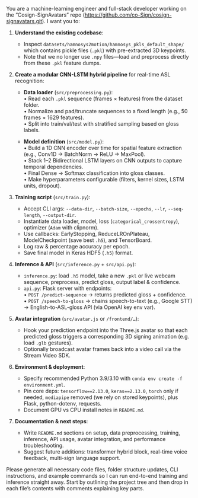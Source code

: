 You are a machine-learning engineer and full-stack developer working on the “Cosign-SignAvatars” repo (https://github.com/co-Sign/cosign-signavatars.git). I want you to:

1. **Understand the existing codebase**:
   - Inspect `datasets/hamnosys2motion/hamnosys_pkls_default_shape/` which contains pickle files (`.pkl`) with pre-extracted 3D keypoints.
   - Note that we no longer use `.npy` files—load and preprocess directly from these `.pkl` feature dumps.

2. **Create a modular CNN-LSTM hybrid pipeline** for real-time ASL recognition:
   - **Data loader** (`src/preprocessing.py`):  
     • Read each `.pkl` sequence (frames × features) from the dataset folder.  
     • Normalize and pad/truncate sequences to a fixed length (e.g., 50 frames × 1629 features).  
     • Split into train/val/test with stratified sampling based on gloss labels.  

   - **Model definition** (`src/model.py`):  
     • Build a 1D CNN encoder over time for spatial feature extraction (e.g., Conv1D → BatchNorm → ReLU → MaxPool).  
     • Stack 1–2 Bidirectional LSTM layers on CNN outputs to capture temporal dependencies.  
     • Final Dense → Softmax classification into gloss classes.  
     • Make hyperparameters configurable (filters, kernel sizes, LSTM units, dropout).

3. **Training script** (`src/train.py`):  
   - Accept CLI args: `--data-dir`, `--batch-size`, `--epochs`, `--lr`, `--seq-length`, `--output-dir`.  
   - Instantiate data loader, model, loss (`categorical_crossentropy`), optimizer (`Adam` with clipnorm).  
   - Use callbacks: EarlyStopping, ReduceLROnPlateau, ModelCheckpoint (save best `.h5`), and TensorBoard.  
   - Log raw & percentage accuracy per epoch.  
   - Save final model in Keras HDF5 (`.h5`) format.

4. **Inference & API** (`src/inference.py` + `src/api.py`):  
   - `inference.py`: load `.h5` model, take a new `.pkl` or live webcam sequence, preprocess, predict gloss, output label & confidence.  
   - `api.py`: Flask server with endpoints:  
     • `POST /predict-sequence` → returns predicted gloss + confidence.  
     • `POST /speech-to-gloss` → chains speech-to-text (e.g., Google STT) → English-to-ASL-gloss API (via OpenAI key env var).  

5. **Avatar integration** (`src/avatar.js` or `/frontend/…`):  
   - Hook your prediction endpoint into the Three.js avatar so that each predicted gloss triggers a corresponding 3D signing animation (e.g. load `.glb` gestures).  
   - Optionally broadcast avatar frames back into a video call via the Stream Video SDK.

6. **Environment & deployment**:  
   - Specify recommended Python 3.9/3.10 with `conda env create -f environment.yml`.  
   - Pin core deps: `tensorflow==2.13.0`, `keras==2.13.0`, `torch` only if needed, `mediapipe` removed (we rely on stored keypoints), plus Flask, python-dotenv, requests.  
   - Document GPU vs CPU install notes in `README.md`.

7. **Documentation & next steps**:  
   - Write `README.md` sections on setup, data preprocessing, training, inference, API usage, avatar integration, and performance troubleshooting.  
   - Suggest future additions: transformer hybrid block, real-time voice feedback, multi-sign language support.

Please generate all necessary code files, folder structure updates, CLI instructions, and example commands so I can run end-to-end training and inference straight away. Start by outlining the project tree and then drop in each file’s contents with comments explaining key parts.
